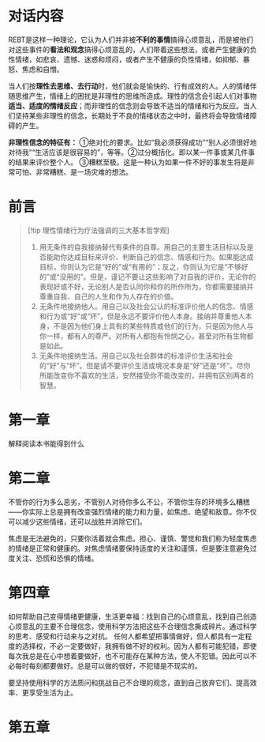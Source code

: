 # 对话内容

REBT是这样一种理论，它认为人们并非被**不利的事情**搞得心烦意乱，而是被他们对这些事件的**看法和观念**搞得心烦意乱的，人们带着这些想法，或者产生健康的负性情绪，如悲哀、遗憾、迷惑和烦闷，或者产生不健康的负性情绪，如抑郁、暴怒、焦虑和自憎。

当人们按**理性去思维、去行动**时，他们就会是愉快的、行有成效的人。人的情绪伴随思维产生，情绪上的困扰是非理性的思维所造成。理性的信念会引起人们对事物**适当、适度的情绪反应**；而非理性的信念则会导致不适当的情绪和行为反应。当人们坚持某些非理性的信念，长期处于不良的情绪状态之中时，最终将会导致情绪障碍的产生。

**非理性信念的特征有：**
①绝对化的要求。比如“我必须获得成功”“别人必须很好地对待我”“生活应该是很容易的”，等等。②过分概括化。即以某一件事或某几件事的结果来评价整个人。
③糟糕至极。这是一种认为如果一件不好的事发生将是非常可怕、非常糟糕、是一场灾难的想法。
# 前言
>[!tip 理性情绪行为疗法强调的三大基本哲学观]
> 1. 用无条件的自我接纳替代有条件的自尊。用自己的主要生活目标以及是否能助你达成目标来评价、判断自己的信念、情感和行为。如果能达成目标，你则认为它是“好的”或“有用的”；反之，你则认为它是“不够好的”或“没用的”。但是，谨记不要让这些影响了对自我的评价，无论你的表现好或不好，无论别人是否认同你和你的所作所为，你都需要接纳并尊重自我、自己的人生和作为人存在的价值。
> 2. 无条件地接纳他人。用自己以及社会公认的标准评价他人的信念、情感和行为或“好”或“坏”，但是永远不要评价他人本身。接纳并尊重他人本身，不是因为他们身上具有的某些特质或他们的行为，只是因为他人与你一样，都有人的尊严。对所有人都抱有怜悯之心，甚至对所有生物都是如此。
> 3. 无条件地接纳生活。用自己以及社会群体的标准评价生活和社会的“好”与“坏”。但是请不要评价生活或境况本身是“好”还是“坏”。尽你所能改变你不喜欢的生活，安然接受你不能改变的，并拥有区别两者的智慧。


# 第一章
解释阅读本书能得到什么
# 第二章

不管你的行为多么恶劣，不管别人对待你多么不公，不管你生存的环境多么糟糕——你实际上总是拥有改变强烈情绪的能力和力量，如焦虑、绝望和敌意。你不仅可以减少这些情绪，还可以战胜并消除它们。

焦虑是无法避免的，只要你活着就会焦虑。担心、谨慎、警觉和我们称为轻度焦虑的情绪是正常和健康的。对焦虑情绪要保持适度的关注和谨慎，但是要注意避免过度关注、恐慌和恐惧的情绪。

# 第四章

如何帮助自己变得情绪更健康，生活更幸福：找到自己的心烦意乱，找到自己创造心烦意乱的主要不合理信念，使用科学方法把这些不合理信念撕成碎片。通过科学的思考、感受和行动来与之对抗。
任何人都希望把事情做好，但人都具有一定程度的选择权，不必一定要做好，我拥有做不好的权利。因为人都有可能犯错，即使每次我总是在心中想着要做好，也不可能存在某种方法，使人不犯错。因此可以不必每时每刻都要做好。总是可以做的很好，不犯错是不现实的。

要坚持使用科学的方法质问和挑战自己不合理的观念，直到自己放弃它们、提高效率、更享受生活为止。

# 第五章

